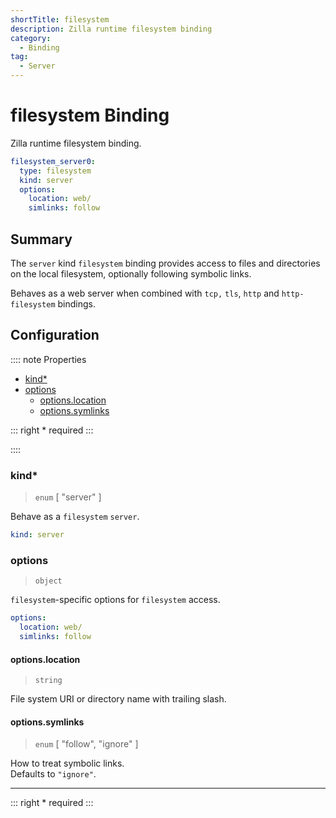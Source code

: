 ```yaml
---
shortTitle: filesystem 
description: Zilla runtime filesystem binding
category:
  - Binding
tag:
  - Server
---
```


# filesystem Binding

Zilla runtime filesystem binding.

```yaml {2}
filesystem_server0:
  type: filesystem
  kind: server
  options:
    location: web/
    simlinks: follow
```

## Summary

The `server` kind `filesystem` binding provides access to files and directories on the local filesystem, optionally following symbolic links.

Behaves as a web server when combined with `tcp,` `tls`, `http` and `http-filesystem` bindings.

## Configuration

:::: note Properties

- [kind\*](#kind)
- [options](#options)
  - [options.location](#options-location)
  - [options.symlinks](#options-symlinks)

::: right
\* required
:::

::::

### kind\*

> `enum` [ "server" ]

Behave as a `filesystem` `server`.

```yaml
kind: server
```

### options

> `object`

`filesystem`-specific options for `filesystem` access.

```yaml
options:
  location: web/
  simlinks: follow
```

#### options.location

> `string`

File system URI or directory name with trailing slash.

#### options.symlinks

> `enum` [ "follow", "ignore" ]

How to treat symbolic links.\
Defaults to `"ignore"`.

---

::: right
\* required
:::
